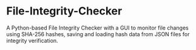 # File-Integrity-Checker
A Python-based File Integrity Checker with a GUI to monitor file changes using SHA-256 hashes, saving and loading hash data from JSON files for integrity verification.
